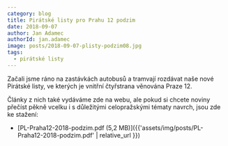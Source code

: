 ```yaml
---
category: blog
title: Pirátské listy pro Prahu 12 podzim
date: 2018-09-07
author: Jan Adamec
authorId: jan.adamec
image: posts/2018-09-07-plisty-podzim08.jpg
tags:
  - pirátské listy
---
```


Začali jsme ráno na zastávkách autobusů a tramvají rozdávat naše nové Pirátské listy, ve kterých je vnitřní čtyřstrana věnována Praze 12.

Články z nich také vydáváme zde na webu, ale pokud si chcete noviny přečíst pěkně vcelku i s důležitými celopražskými tématy navrch, jsou zde ke stažení:

* [PL-Praha12-2018-podzim.pdf (5,2 MB)]({{'assets/img/posts/PL-Praha12-2018-podzim.pdf' | relative_url }})


